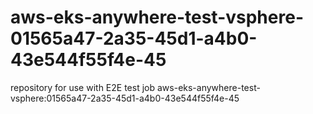 # aws-eks-anywhere-test-vsphere-01565a47-2a35-45d1-a4b0-43e544f55f4e-45
repository for use with E2E test job aws-eks-anywhere-test-vsphere:01565a47-2a35-45d1-a4b0-43e544f55f4e-45
